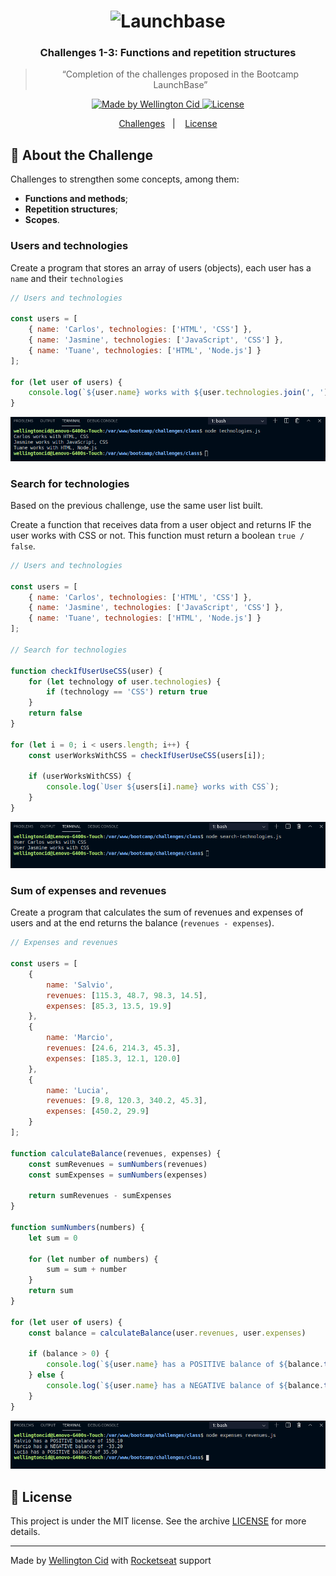 <h1 align="center">
    <img alt="Launchbase" src="https://storage.googleapis.com/golden-wind/bootcamp-launchbase/logo.png" width="400px" />
</h1>

<h3 align="center">
  Challenges 1-3: Functions and repetition structures
</h3>

<blockquote align="center">“Completion of the challenges proposed in the Bootcamp LaunchBase”</blockquote>

<p align="center">

  <a href="https://linkedin.com/in/wellingtoncid">
    <img alt="Made by Wellington Cid" src="https://img.shields.io/badge/made%20by-Wellington%20Cid-%23F8952D">
  </a>

  <a href="LICENSE" >
    <img alt="License" src="https://img.shields.io/badge/license-MIT-%23F8952D">
  </a>

</p>

<p align="center">
  <a href="#rocket-about-the-challenge">Challenges</a>&nbsp;&nbsp;&nbsp;|&nbsp;&nbsp;&nbsp;
  <a href="#memo-license">License</a>
</p>

## :rocket: About the Challenge

Challenges to strengthen some concepts, among them:

- **Functions and methods**;
- **Repetition structures**;
- **Scopes**.

### Users and technologies

Create a program that stores an array of users (objects), each user has a `name` and their `technologies`

```js
// Users and technologies

const users = [
    { name: 'Carlos', technologies: ['HTML', 'CSS'] },
    { name: 'Jasmine', technologies: ['JavaScript', 'CSS'] },
    { name: 'Tuane', technologies: ['HTML', 'Node.js'] }
];

for (let user of users) {
    console.log(`${user.name} works with ${user.technologies.join(', ')}`)
}
```

<p>
  <img alt="Challenge1-3" src="./images/challenge1-3-technologies.png"></img>
</p>


### Search for technologies

Based on the previous challenge, use the same user list built.

Create a function that receives data from a user object and returns IF the user works with CSS or not. This function must return a boolean `true / false`.

```js
// Users and technologies

const users = [
    { name: 'Carlos', technologies: ['HTML', 'CSS'] },
    { name: 'Jasmine', technologies: ['JavaScript', 'CSS'] },
    { name: 'Tuane', technologies: ['HTML', 'Node.js'] }
];

// Search for technologies

function checkIfUserUseCSS(user) {
    for (let technology of user.technologies) {
        if (technology == 'CSS') return true
    }
    return false
}

for (let i = 0; i < users.length; i++) {
    const userWorksWithCSS = checkIfUserUseCSS(users[i]);

    if (userWorksWithCSS) {
        console.log(`User ${users[i].name} works with CSS`);
    }
}
```

<p>
  <img alt="Challenge1-3" src="./images/challenge1-3-searchtechnologies.png"></img>
</p>

### Sum of expenses and revenues

Create a program that calculates the sum of revenues and expenses of users and at the end returns the balance (`revenues - expenses`).

```js
// Expenses and revenues

const users = [
    {
        name: 'Salvio',
        revenues: [115.3, 48.7, 98.3, 14.5],
        expenses: [85.3, 13.5, 19.9]
    },
    {
        name: 'Marcio',
        revenues: [24.6, 214.3, 45.3],
        expenses: [185.3, 12.1, 120.0]
    },
    {
        name: 'Lucia',
        revenues: [9.8, 120.3, 340.2, 45.3],
        expenses: [450.2, 29.9]
    }
];

function calculateBalance(revenues, expenses) {
    const sumRevenues = sumNumbers(revenues)
    const sumExpenses = sumNumbers(expenses)

    return sumRevenues - sumExpenses
}

function sumNumbers(numbers) {
    let sum = 0

    for (let number of numbers) {
        sum = sum + number
    }
    return sum
}

for (let user of users) {
    const balance = calculateBalance(user.revenues, user.expenses)

    if (balance > 0) {
        console.log(`${user.name} has a POSITIVE balance of ${balance.toFixed(2)}`)
    } else {
        console.log(`${user.name} has a NEGATIVE balance of ${balance.toFixed(2)}`)
    }
}
```

<p>
  <img alt="Challenge1-3" src="./images/challenge1-3-expenses_revenues.png"></img>
</p>

## :memo: License

This project is under the MIT license. See the archive [LICENSE](/LICENSE) for more details.

---

Made by [Wellington Cid](https://linkedin.com/in/wellingtoncid) with [Rocketseat](https://rocketseat.com.br) support
